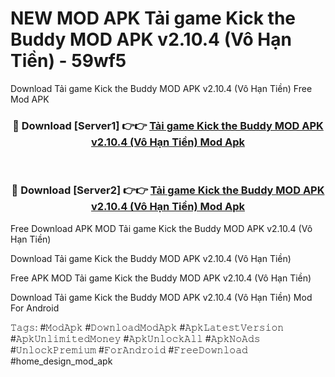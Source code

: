 # NEW MOD APK Tải game Kick the Buddy MOD APK v2.10.4 (Vô Hạn Tiền) - 59wf5
Download Tải game Kick the Buddy MOD APK v2.10.4 (Vô Hạn Tiền) Free Mod APK

<div align="center">
<h3>🔴 Download [Server1] 👉👉 <a href="https://apk-comot.site?title=Tải_game_Kick_the_Buddy_MOD_APK_v2.10.4_(Vô_Hạn_Tiền)">Tải game Kick the Buddy MOD APK v2.10.4 (Vô Hạn Tiền) Mod Apk</a></h3><br>

<h3>🔴 Download [Server2] 👉👉 <a href="https://apk-comot.site?title=Tải_game_Kick_the_Buddy_MOD_APK_v2.10.4_(Vô_Hạn_Tiền)">Tải game Kick the Buddy MOD APK v2.10.4 (Vô Hạn Tiền) Mod Apk</a></h3>
</div>


Free Download APK MOD Tải game Kick the Buddy MOD APK v2.10.4 (Vô Hạn Tiền)

Download Tải game Kick the Buddy MOD APK v2.10.4 (Vô Hạn Tiền) 

Free APK MOD Tải game Kick the Buddy MOD APK v2.10.4 (Vô Hạn Tiền) 

Download Tải game Kick the Buddy MOD APK v2.10.4 (Vô Hạn Tiền) Mod For Android

𝚃𝚊𝚐𝚜: #𝙼𝚘𝚍𝙰𝚙𝚔 #𝙳𝚘𝚠𝚗𝚕𝚘𝚊𝚍𝙼𝚘𝚍𝙰𝚙𝚔 #𝙰𝚙𝚔𝙻𝚊𝚝𝚎𝚜𝚝𝚅𝚎𝚛𝚜𝚒𝚘𝚗 #𝙰𝚙𝚔𝚄𝚗𝚕𝚒𝚖𝚒𝚝𝚎𝚍𝙼𝚘𝚗𝚎𝚢 #𝙰𝚙𝚔𝚄𝚗𝚕𝚘𝚌𝚔𝙰𝚕𝚕 #𝙰𝚙𝚔𝙽𝚘𝙰𝚍𝚜 #𝚄𝚗𝚕𝚘𝚌𝚔𝙿𝚛𝚎𝚖𝚒𝚞𝚖 #𝙵𝚘𝚛𝙰𝚗𝚍𝚛𝚘𝚒𝚍 #𝙵𝚛𝚎𝚎𝙳𝚘𝚠𝚗𝚕𝚘𝚊𝚍 #home_design_mod_apk
